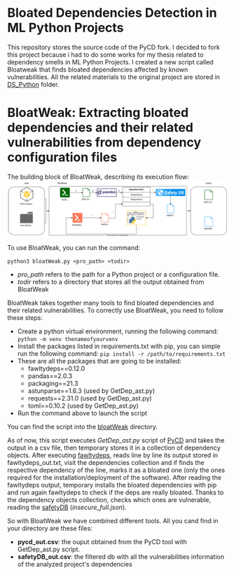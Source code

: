 # Bloated Dependencies Detection in ML Python Projects
This repository stores the source code of the PyCD fork. I decided to fork this project because i had to do some works for my thesis related to dependency smells in ML Python Projects. I created a new script called Bloatweak that finds bloated dependencies affected by known vulnerabilities. All the related materials to the original project are stored in [DS_Python](https://github.com/Tensa53/BloatWeak/tree/master/DS_Python/) folder.

# BloatWeak: Extracting bloated dependencies and their related vulnerabilities from dependency configuration files

The building block of BloatWeak, describing its execution flow:
![building_block](https://github.com/Tensa53/BloatWeak/blob/master/Building_Block/building_block.svg "Building_Block")

To use BloatWeak, you can run the command:
```
python3 bloatWeak.py <pro_path> <todir>
```
- *pro_path* refers to the path for a Python project or a configuration file.
- *todir* refers to a directory that stores all the output obtained from BloatWeak

BloatWeak takes together many tools to find bloated dependencies and their related vulnerabilities. To correctly use BloatWeak, you need to follow these steps:


- Create a python virtual environment, running the following command: `python -m venv thenameofyourvenv`
- Install the packages listed in requirements.txt with pip, you can simple run the following command: `pip install -r /path/to/requirements.txt`
- These are all the packages that are going to be installed:
	- fawltydeps==0.12.0
	- pandas==2.0.3
    - packaging==21.3
	- astunparse==1.6.3 (used by GetDep_ast.py)
	- requests==2.31.0 (used by GetDep_ast.py)
	- toml==0.10.2 (used by GetDep_ast.py)
- Run the command above to launch the script

You can find the script into the [bloatWeak](https://github.com/Tensa53/BloatWeak/tree/master/bloatWeak) directory.

As of now, this script executes *GetDep_ast.py* script of [PyCD](https://github.com/Tensa53/BloatWeak/tree/master/DS_Python/PyCD) and takes the output in a csv file, then temporary stores it in a collection of dependency objects. After executing [fawltydeps](https://github.com/tweag/fawltydeps), reads line by line its output stored in fawltydeps_out.txt, visit the dependencies collection and if finds the respective dependency of the line, marks it as a bloated one (only the ones required for the installation/deployment of the software). After reading the fawltydeps output, temporary installs the bloated dependencies with pip and run again fawltydeps to check if the deps are really bloated. Thanks to the dependency objects collection, checks which ones are vulnerable, reading the [safetyDB](https://github.com/pyupio/safety-db) (*insecure_full.json*).

So with BloatWeak we have combined different tools. All you cand find in your directory are these files:
- **pycd_out.csv**: the ouput obtained from the PyCD tool with GetDep_ast.py script.
- **safetyDB_out.csv**: the filtered db with all the vulnerabilities information of the analyzed project's dependencies
